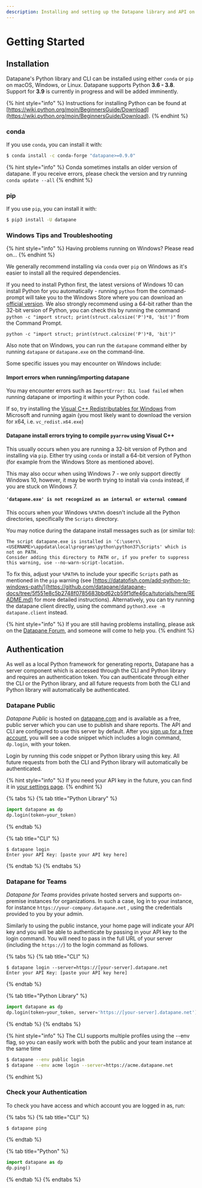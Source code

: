 ```yaml
---
description: Installing and setting up the Datapane library and API on your device
---
```


# Getting Started

## Installation

Datapane's Python library and CLI can be installed using either `conda` or `pip` on macOS, Windows, or Linux. Datapane supports Python **3.6 - 3.8**. Support for **3.9** is currently in progress and will be added imminently. 

{% hint style="info" %}
Instructions for installing Python can be found at [https://wiki.python.org/moin/BeginnersGuide/Download](https://wiki.python.org/moin/BeginnersGuide/Download). 
{% endhint %}

### conda

If you use `conda`, you can install it with:

```bash
$ conda install -c conda-forge "datapane>=0.9.0"
```

{% hint style="info" %}
Conda sometimes installs an older version of datapane. If you receive errors, please check the version and try running `conda update --all`
{% endhint %}

### pip

If you use `pip`, you can install it with:

```bash
$ pip3 install -U datapane
```

### Windows Tips and Troubleshooting

{% hint style="info" %}
Having problems running on Windows? Please read on...
{% endhint %}

We generally recommend installing via `conda` over `pip` on Windows as it's easier to install all the required dependencies.

If you need to install Python first, the latest versions of Windows 10 can install Python for you automatically - running `python` from the command-prompt will take you to the Windows Store where you can download an [official version](https://docs.python.org/3/using/windows.html#the-microsoft-store-package). We also strongly recommend using a 64-bit rather than the 32-bit version of Python, you can check this by running the command `python -c "import struct; print(struct.calcsize('P')*8, 'bit')"` from the Command Prompt.

```text
python -c "import struct; print(struct.calcsize('P')*8, 'bit')"
```

Also note that on Windows, you can run the `datapane` command either by running `datapane` or `datapane.exe` on the command-line.

Some specific issues you may encounter on Windows include:

#### Import errors when running/importing datapane

You may encounter errors such as `ImportError: DLL load failed` when running datapane or importing it within your Python code.

If so, try installing the [Visual C++ Redistributables for Windows](https://support.microsoft.com/en-us/help/2977003/the-latest-supported-visual-c-downloads) from Microsoft and running again \(you most likely want to download the version for x64, i.e. `vc_redist.x64.exe`\)

#### Datapane install errors trying to compile `pyarrow` using Visual C++

This usually occurs when you are running a 32-bit version of Python and installing via `pip`. Either try using `conda` or install a 64-bit version of Python \(for example from the Windows Store as mentioned above\).

This may also occur when using Windows 7 - we only support directly Windows 10, however, it may be worth trying to install via `conda` instead, if you are stuck on Windows 7.

#### `'datapane.exe' is not recognized as an internal or external command`

This occurs when your Windows `%PATH%` doesn't include all the Python directories, specifically the `Scripts` directory.

You may notice during the datapane install messages such as \(or similar to\):

```text
The script datapane.exe is installed in 'C:\users\<USERNAME>\appdata\local\programs\python\python37\Scripts' which is not on PATH.
Consider adding this directory to PATH or, if you prefer to suppress this warning, use --no-warn-script-location.
```

To fix this, adjust your `%PATH%` to include your specific `Scripts` path as mentioned in the `pip` warning \(see [https://datatofish.com/add-python-to-windows-path/](https://github.com/datapane/datapane-docs/tree/5f551e8c5b2748f0785683bbd62cb59f1dfe46ca/tutorials/here/README.md) for more detailed instructions\). Alternatively, you can try running the datapane client directly, using the command `python3.exe -m datapane.client` instead.

{% hint style="info" %}
If you are still having problems installing, please ask on the [Datapane Forum](https://discuss.datapane.com), and someone will come to help you.
{% endhint %}

## Authentication

As well as a local Python framework for generating reports, Datapane has a server component which is accessed through the CLI and Python library and requires an authentication token. You can authenticate through either the CLI or the Python library, and all future requests from both the CLI and Python library will automatically be authenticated.

### Datapane Public

_Datapane Public_ is hosted on [datapane.com](https://datapane.com) and is available as a free, public server which you can use to publish and share reports. The API and CLI are configured to use this server by default. After you [sign up for a free account](https://datapane.com/accounts/signup/), you will see a code snippet which includes a login command, `dp.login`, with your token. 

Login by running this code snippet or Python library using this key. All future requests from both the CLI and Python library will automatically be authenticated.

{% hint style="info" %}
If you need your API key in the future, you can find it in [your settings page](https://datapane.com/settings).
{% endhint %}

{% tabs %}
{% tab title="Python Library" %}
```python
import datapane as dp
dp.login(token=your_token)
```
{% endtab %}

{% tab title="CLI" %}
```text
$ datapane login 
Enter your API Key: [paste your API key here]
```
{% endtab %}
{% endtabs %}

### Datapane for Teams

_Datapane for Teams_ provides private hosted servers and supports on-premise instances for organizations. In such a case, log in to your instance, for instance `https://your-company.datapane.net` , using the credentials provided to you by your admin.

Similarly to using the public instance, your home page will indicate your API key and you will be able to authenticate by passing in your API key to the login command. You will need to pass in the full URL of your server \(including the `https://`\) to the login command as follows.

{% tabs %}
{% tab title="CLI" %}
```text
$ datapane login --server=https://[your-server].datapane.net
Enter your API Key: [paste your API key here]
```
{% endtab %}

{% tab title="Python Library" %}
```python
import datapane as dp
dp.login(token=your_token, server='https://[your-server].datapane.net')
```
{% endtab %}
{% endtabs %}

{% hint style="info" %}
The CLI supports multiple profiles using the --env flag, so you can easily work with both the public and your team instance at the same time

```bash
$ datapane --env public login
$ datapane --env acme login --server=https://acme.datapane.net
```
{% endhint %}

### Check your Authentication

To check you have access and which account you are logged in as, run:

{% tabs %}
{% tab title="CLI" %}
```text
$ datapane ping
```
{% endtab %}

{% tab title="Python" %}
```python
import datapane as dp
dp.ping()
```
{% endtab %}
{% endtabs %}

